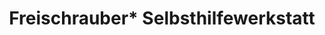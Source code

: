 ---
title: "Freischrauber* Selbsthilfewerkstatt"
url: /bremen/freischrauber-selbsthilfewerkstatt/
shop: Fahrrad
---